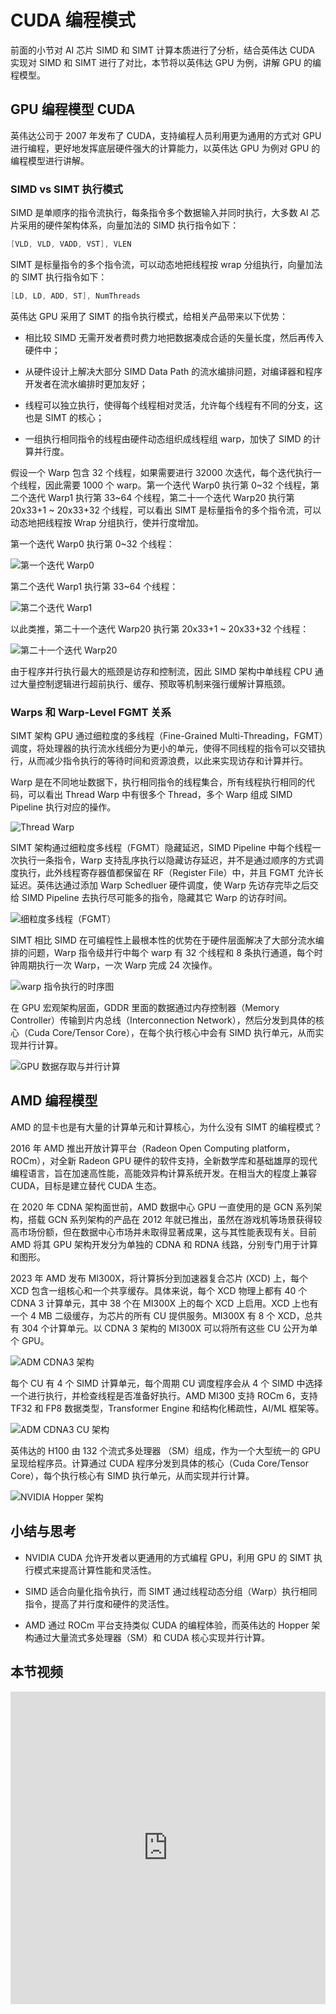 <!--Copyright 适用于[License](https://github.com/chenzomi12/AIFoundation)版权许可-->

# CUDA 编程模式

前面的小节对 AI 芯片 SIMD 和 SIMT 计算本质进行了分析，结合英伟达 CUDA 实现对 SIMD 和 SIMT 进行了对比，本节将以英伟达 GPU 为例，讲解 GPU 的编程模型。

## GPU 编程模型 CUDA

英伟达公司于 2007 年发布了 CUDA，支持编程人员利用更为通用的方式对 GPU 进行编程，更好地发挥底层硬件强大的计算能力，以英伟达 GPU 为例对 GPU 的编程模型进行讲解。

### SIMD vs SIMT 执行模式

SIMD 是单顺序的指令流执行，每条指令多个数据输入并同时执行，大多数 AI 芯片采用的硬件架构体系，向量加法的 SIMD 执行指令如下：

```c
[VLD, VLD, VADD, VST], VLEN
```

SIMT 是标量指令的多个指令流，可以动态地把线程按 wrap 分组执行，向量加法的 SIMT 执行指令如下：

```c
[LD, LD, ADD, ST], NumThreads
```

英伟达 GPU 采用了 SIMT 的指令执行模式，给相关产品带来以下优势：

- 相比较 SIMD 无需开发者费时费力地把数据凑成合适的矢量长度，然后再传入硬件中；

- 从硬件设计上解决大部分 SIMD Data Path 的流水编排问题，对编译器和程序开发者在流水编排时更加友好；

- 线程可以独立执行，使得每个线程相对灵活，允许每个线程有不同的分支，这也是 SIMT 的核心；

- 一组执行相同指令的线程由硬件动态组织成线程组 warp，加快了 SIMD 的计算并行度。

假设一个 Warp 包含 32 个线程，如果需要进行 32000 次迭代，每个迭代执行一个线程，因此需要 1000 个 warp。第一个迭代 Warp0 执行第 0~32 个线程，第二个迭代 Warp1 执行第 33~64 个线程，第二十一个迭代 Warp20 执行第 20x33+1 ~ 20x33+32 个线程，可以看出 SIMT 是标量指令的多个指令流，可以动态地把线程按 Wrap 分组执行，使并行度增加。

第一个迭代 Warp0 执行第 0~32 个线程：

![第一个迭代 Warp0](images/04NVSIMT01.png)

第二个迭代 Warp1 执行第 33~64 个线程：

![第二个迭代 Warp1](images/04NVSIMT02.png)

以此类推，第二十一个迭代 Warp20 执行第 20x33+1 ~ 20x33+32 个线程：

![第二十一个迭代 Warp20](images/04NVSIMT03.png)

由于程序并行执行最大的瓶颈是访存和控制流，因此 SIMD 架构中单线程 CPU 通过大量控制逻辑进行超前执行、缓存、预取等机制来强行缓解计算瓶颈。

### Warps 和 Warp-Level FGMT 关系

SIMT 架构 GPU 通过细粒度的多线程（Fine-Grained Multi-Threading，FGMT）调度，将处理器的执行流水线细分为更小的单元，使得不同线程的指令可以交错执行，从而减少指令执行的等待时间和资源浪费，以此来实现访存和计算并行。

Warp 是在不同地址数据下，执行相同指令的线程集合，所有线程执行相同的代码，可以看出 Thread Warp 中有很多个 Thread，多个 Warp 组成 SIMD Pipeline 执行对应的操作。

![Thread Warp](images/04NVSIMT04.png)

SIMT 架构通过细粒度多线程（FGMT）隐藏延迟，SIMD Pipeline 中每个线程一次执行一条指令，Warp 支持乱序执行以隐藏访存延迟，并不是通过顺序的方式调度执行，此外线程寄存器值都保留在 RF（Register File）中，并且 FGMT 允许长延迟。英伟达通过添加 Warp Schedluer 硬件调度，使 Warp 先访存完毕之后交给 SIMD Pipeline 去执行尽可能多的指令，隐藏其它 Warp 的访存时间。

![细粒度多线程（FGMT）](images/04NVSIMT05.png)

SIMT 相比 SIMD 在可编程性上最根本性的优势在于硬件层面解决了大部分流水编排的问题，Warp 指令级并行中每个 warp 有 32 个线程和 8 条执行通道，每个时钟周期执行一次 Warp，一次 Warp 完成 24 次操作。

![warp 指令执行的时序图](images/04NVSIMT06.png)

在 GPU 宏观架构层面，GDDR 里面的数据通过内存控制器（Memory Controller）传输到片内总线（Interconnection Network），然后分发到具体的核心（Cuda Core/Tensor Core），在每个执行核心中会有 SIMD 执行单元，从而实现并行计算。

![GPU 数据存取与并行计算](images/04NVSIMT07.png)

## AMD 编程模型

AMD 的显卡也是有大量的计算单元和计算核心，为什么没有 SIMT 的编程模式？

2016 年 AMD 推出开放计算平台（Radeon Open Computing platform，ROCm），对全新 Radeon GPU 硬件的软件支持，全新数学库和基础雄厚的现代编程语言，旨在加速高性能，高能效异构计算系统开发。在相当大的程度上兼容 CUDA，目标是建立替代 CUDA 生态。

在 2020 年 CDNA 架构面世前，AMD 数据中心 GPU 一直使用的是 GCN 系列架构，搭载 GCN 系列架构的产品在 2012 年就已推出，虽然在游戏机等场景获得较高市场份额，但在数据中心市场并未取得显著成果，这与其性能表现有关。目前 AMD 将其 GPU 架构开发分为单独的 CDNA 和 RDNA 线路，分别专门用于计算和图形。

2023 年 AMD 发布 MI300X，将计算拆分到加速器复合芯片 (XCD) 上，每个 XCD 包含一组核心和一个共享缓存。具体来说，每个 XCD 物理上都有 40 个 CDNA 3 计算单元，其中 38 个在 MI300X 上的每个 XCD 上启用。XCD 上也有一个 4 MB 二级缓存，为芯片的所有 CU 提供服务。MI300X 有 8 个 XCD，总共有 304 个计算单元。以 CDNA 3 架构的 MI300X 可以将所有这些 CU 公开为单个 GPU。

![ADM CDNA3 架构](images/04NVSIMT08.png)

每个 CU 有 4 个 SIMD 计算单元，每个周期 CU 调度程序会从 4 个 SIMD 中选择一个进行执行，并检查线程是否准备好执行。AMD MI300 支持 ROCm 6，支持 TF32 和 FP8 数据类型，Transformer Engine 和结构化稀疏性，AI/ML 框架等。

![ADM CDNA3 CU 架构](images/04NVSIMT09.png)

英伟达的 H100 由 132 个流式多处理器 （SM）组成，作为一个大型统一的 GPU 呈现给程序员。计算通过 CUDA 程序分发到具体的核心（Cuda Core/Tensor Core），每个执行核心有 SIMD 执行单元，从而实现并行计算。

![NVIDIA Hopper 架构](images/04NVSIMT10.png)

## 小结与思考

- NVIDIA CUDA 允许开发者以更通用的方式编程 GPU，利用 GPU 的 SIMT 执行模式来提高计算性能和灵活性。

- SIMD 适合向量化指令执行，而 SIMT 通过线程动态分组（Warp）执行相同指令，提高了并行度和硬件的灵活性。

- AMD 通过 ROCm 平台支持类似 CUDA 的编程体验，而英伟达的 Hopper 架构通过大量流式多处理器（SM）和 CUDA 核心实现并行计算。

## 本节视频

<html>
<iframe src="http://player.bilibili.com/player.html?aid=282100205&bvid=BV16c41117vp&cid=1361312451&p=1&as_wide=1&high_quality=1&danmaku=0&t=30&autoplay=0" width="100%" height="500" scrolling="no" border="0" frameborder="no" framespacing="0" allowfullscreen="true"> </iframe>
</html>
